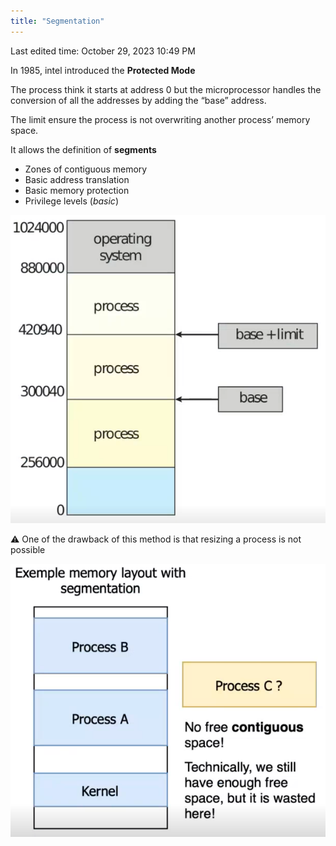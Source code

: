 ```yaml
---
title: "Segmentation"
---
```

Last edited time: October 29, 2023 10:49 PM

In 1985, intel introduced the **Protected Mode**

The process think it starts at address 0 but the microprocessor handles the conversion of all the addresses by adding the “base” address.

The limit ensure the process is not overwriting another process’ memory space.

It allows the definition of **segments**

- Zones of contiguous memory
- Basic address translation
- Basic memory protection
- Privilege levels (*basic*)

![Untitled](Segmentation/Untitled.png)

<aside>
⚠️ One of the drawback of this method is that resizing a process is not possible

</aside>

![Untitled](Segmentation/Untitled%201.png)
